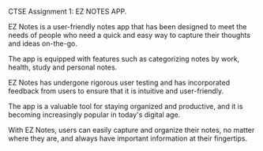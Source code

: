 CTSE Assignment 1: EZ NOTES APP.

EZ Notes is a user-friendly notes app that has been designed to meet the needs of people who need a quick and easy way to capture their thoughts and ideas on-the-go.

The app is equipped with features such as categorizing notes by work, health, study and personal notes.

EZ Notes has undergone rigorous user testing and has incorporated feedback from users to ensure that it is intuitive and user-friendly.

The app is a valuable tool for staying organized and productive, and it is becoming increasingly popular in today's digital age.

With EZ Notes, users can easily capture and organize their notes, no matter where they are, and always have important information at their fingertips.